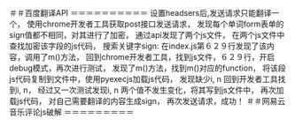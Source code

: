 ＃＃百度翻译API
＝＝＝＝＝＝＝＝＝＝
设置headsers后,发送请求只能翻译一个，
使用chrome开发者工具获取post接口发送请求，
发现每个单词form表单的sign值都不相同，对其进行了加密，
通过api发现了两个js文件，
在两个js文件中查找加密该字段的js代码，
搜索关键字sign: 在index.js第６２９行发现了该内容，调用了m()方法，
回到chrome开发者工具，找到js文件，６２９行，开启debug模式，再次进行测试，
发现了m()方法，找到m()对应的function，
将该段js代码复制到文件中，使用pyexecjs加载js代码，
发现缺少i, n 回到开发者工具找到i, n，
经过又一次测试发现i, n 两个值不发生变化，将其写到js文件中，
再次加载js代码，
对自己需要翻译的内容生成sign，
再次发送请求，成功！
＃＃网易云音乐评论js破解
＝＝＝＝＝＝＝＝＝
